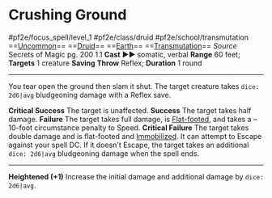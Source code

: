 # Crushing Ground
#pf2e/focus_spell/level_1 #pf2e/class/druid #pf2e/school/transmutation 
==[Uncommon](Uncommon.md)== ==[Druid](Druid.md)== ==[Earth](Earth.md)== ==[Transmutation](Transmutation.md)==
*Source* Secrets of Magic pg. 200 1.1
**Cast** ►► somatic, verbal
**Range** 60 feet; **Targets** 1 creature
**Saving Throw** Reflex; **Duration** 1 round

---
You tear open the ground then slam it shut. The target creature takes `dice: 2d6|avg` bludgeoning damage with a Reflex save.

**Critical Success** The target is unaffected.
**Success** The target takes half damage.
**Failure** The target takes full damage, is [Flat-footed](Flat-footed.md), and takes a –10-foot circumstance penalty to Speed.
**Critical Failure** The target takes double damage and is flat-footed and [Immobilized](Immobilized.md). It can attempt to Escape against your spell DC. If it doesn't Escape, the target takes an additional `dice: 2d6|avg` bludgeoning damage when the spell ends.

<hr>

**Heightened (+1)** Increase the initial damage and additional damage by `dice: 2d6|avg`.